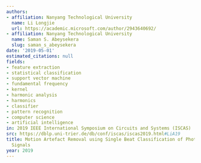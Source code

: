 ```yaml
---
authors:
- affiliation: Nanyang Technological University
  name: Li Longjie
  url: https://academic.microsoft.com/author/2943640692/
- affiliation: Nanyang Technological University
  name: Saman S. Abeysekera
  slug: saman_s_abeysekera
date: '2019-05-01'
estimated_citations: null
fields:
- feature extraction
- statistical classification
- support vector machine
- fundamental frequency
- kernel
- harmonic analysis
- harmonics
- classifier
- pattern recognition
- computer science
- artificial intelligence
in: 2019 IEEE International Symposium on Circuits and Systems (ISCAS)
src: https://dblp.uni-trier.de/db/conf/iscas/iscas2019.html#LiA19
title: Motion Artefact Removal using Single Beat Classification of Photoplethysmographic
  Signals
year: 2019
---
```

